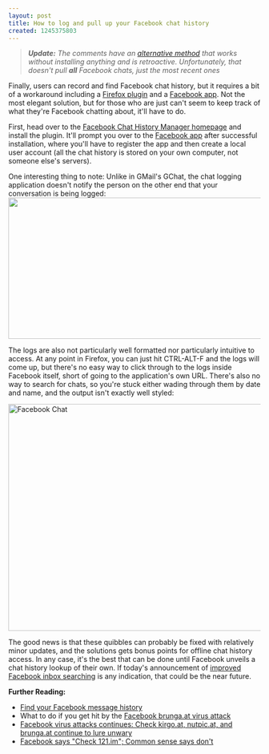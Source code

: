 ```yaml
---
layout: post
title: How to log and pull up your Facebook chat history
created: 1245375803
---
```

<blockquote><i><b>Update:</b> The comments have an <a href="http://morisy.com/how_log_and_pull_your_facebook_chat_history#comment-1685">alternative method</a> that works without installing anything and is retroactive. Unfortunately, that doesn't pull <b>all</b> Facebook chats, just the most recent ones</i></blockquote>

Finally, users can record and find Facebook chat history, but it requires a bit of a workaround including a <a href="https://addons.mozilla.org/en-US/firefox/addon/12338" target="_blank">Firefox plugin</a> and a <a href="http://apps.facebook.com/firechm/" target="_blank">Facebook app</a>. Not the most elegant solution, but for those who are just can't seem to keep track of what they're Facebook chatting about, it'll have to do.

First, head over to the <a href="https://addons.mozilla.org/en-US/firefox/addon/12338" target="_blank">Facebook Chat History Manager homepage</a> and install the plugin. It'll prompt you over to the <a href="http://apps.facebook.com/firechm/" target="_blank">Facebook app</a> after successful installation, where you'll have to register the app and then create a local user account (all the chat history is stored on your own computer, not someone else's servers).

One interesting thing to note: Unlike in GMail's GChat, the chat logging application doesn't notify the person on the other end that your conversation is being logged:
<span class="inline inline-center"><a href="http://morisy.com/files/images/Picture 3.preview.jpg" onclick="launch_popup(134, 640, 282); return false;" target="_blank"><img src="http://morisy.com/files/images/Picture 3.preview.jpg" alt="" title=""  class="image image-preview " width="640" height="282" /></a></span>

The logs are also not particularly well formatted  nor particularly intuitive to access. At any point in Firefox, you can just hit CTRL-ALT-F and the logs will come up, but there's no easy way to click through to the logs inside Facebook itself, short of going to the application's own URL. There's also no way to search for chats, so you're stuck either wading through them by date and name, and the output isn't exactly well styled:

<span class="inline inline-center"><a href="http://morisy.com/files/images/chat4.preview.jpg" onclick="launch_popup(135, 640, 453); return false;" target="_blank"><img src="http://morisy.com/files/images/chat4.preview.jpg" alt="Facebook Chat" title="Facebook Chat"  class="image image-preview " width="640" height="453" /></a></span>

The good news is that these quibbles can probably be fixed with relatively minor updates, and the solutions gets bonus points for offline chat history access. In any case, it's the best that can be done until Facebook unveils a chat history lookup of their own. If today's announcement of <a href="http://www.techcrunch.com/2009/06/18/facebook-makes-it-easier-to-search-your-inbox/" target="_blank">improved Facebook inbox searching</a> is any indication, that could be the near future.

<b>Further Reading:</b>
<ul>
<li><a href="http://morisy.com/find_your_facebook_message_history">Find your Facebook message history</a></li>
<li>What to do if you get hit by the <a href="http://morisy.com/what_do_if_you_get_hit_facebook_brungaat_virus_attack">Facebook brunga.at virus attack</a></li>
<li><a href="http://morisy.com/facebook_virus_attacks_continues_check_kirgoat_nutpicat_and_brungaat_continue_lure_unwary">Facebook virus attacks continues: Check kirgo.at, nutpic.at, and brunga.at continue to lure unwary</a></li>
<li><a href="http://morisy.com/facebook_says_check_121im_common_sense_says_dont">Facebook says "Check 121.im"; Common sense says don't</a></li>
</ul>
